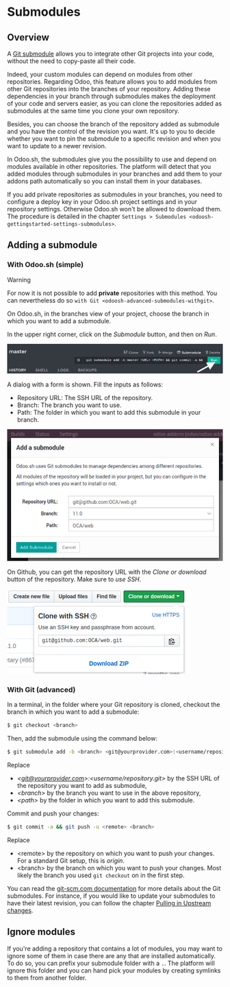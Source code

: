 # Submodules

## Overview

A [Git submodule](https://git-scm.com/book/en/v2/Git-Tools-Submodules)
allows you to integrate other Git projects into your code, without the
need to copy-paste all their code.

Indeed, your custom modules can depend on modules from other
repositories. Regarding Odoo, this feature allows you to add modules
from other Git repositories into the branches of your repository. Adding
these dependencies in your branch through submodules makes the
deployment of your code and servers easier, as you can clone the
repositories added as submodules at the same time you clone your own
repository.

Besides, you can choose the branch of the repository added as submodule
and you have the control of the revision you want. It's up to you to
decide whether you want to pin the submodule to a specific revision and
when you want to update to a newer revision.

In Odoo.sh, the submodules give you the possibility to use and depend on
modules available in other repositories. The platform will detect that
you added modules through submodules in your branches and add them to
your addons path automatically so you can install them in your
databases.

If you add private repositories as submodules in your branches, you need
to configure a deploy key in your Odoo.sh project settings and in your
repository settings. Otherwise Odoo.sh won't be allowed to download
them. The procedure is detailed in the chapter
`Settings > Submodules <odoosh-gettingstarted-settings-submodules>`.

## Adding a submodule

### With Odoo.sh (simple)

> [!WARNING]
> For now it is not possible to add **private** repositories with this
> method. You can nevertheless do so
> `with Git <odoosh-advanced-submodules-withgit>`.

On Odoo.sh, in the branches view of your project, choose the branch in
which you want to add a submodule.

In the upper right corner, click on the *Submodule* button, and then on
*Run*.

<img src="submodules/advanced-submodules-button.png"
class="align-center" alt="image" />

A dialog with a form is shown. Fill the inputs as follows:

- Repository URL: The SSH URL of the repository.
- Branch: The branch you want to use.
- Path: The folder in which you want to add this submodule in your
  branch.

<img src="submodules/advanced-submodules-dialog.png"
class="align-center" alt="image" />

On Github, you can get the repository URL with the *Clone or download*
button of the repository. Make sure to *use SSH*.

<img src="submodules/advanced-submodules-github-sshurl.png"
class="align-center" alt="image" />

### With Git (advanced)

In a terminal, in the folder where your Git repository is cloned,
checkout the branch in which you want to add a submodule:

``` bash
$ git checkout <branch>
```

Then, add the submodule using the command below:

``` bash
$ git submodule add -b <branch> <git@yourprovider.com>:<username/repository.git> <path>
```

Replace

- *\<git@yourprovider.com\>:\<username/repository.git\>* by the SSH URL
  of the repository you want to add as submodule,
- *\<branch\>* by the branch you want to use in the above repository,
- *\<path\>* by the folder in which you want to add this submodule.

Commit and push your changes:

``` bash
$ git commit -a && git push -u <remote> <branch>
```

Replace

- \<remote\> by the repository on which you want to push your changes.
  For a standard Git setup, this is *origin*.
- \<branch\> by the branch on which you want to push your changes. Most
  likely the branch you used `git checkout` on in the first step.

You can read the [git-scm.com
documentation](https://git-scm.com/book/en/v2/Git-Tools-Submodules) for
more details about the Git submodules. For instance, if you would like
to update your submodules to have their latest revision, you can follow
the chapter [Pulling in Upstream
changes](https://git-scm.com/book/en/v2/Git-Tools-Submodules#_pulling_in_upstream_changes_from_the_submodule_remote).

## Ignore modules

If you're adding a repository that contains a lot of modules, you may
want to ignore some of them in case there are any that are installed
automatically. To do so, you can prefix your submodule folder with a
`.`. The platform will ignore this folder and you can hand pick your
modules by creating symlinks to them from another folder.
